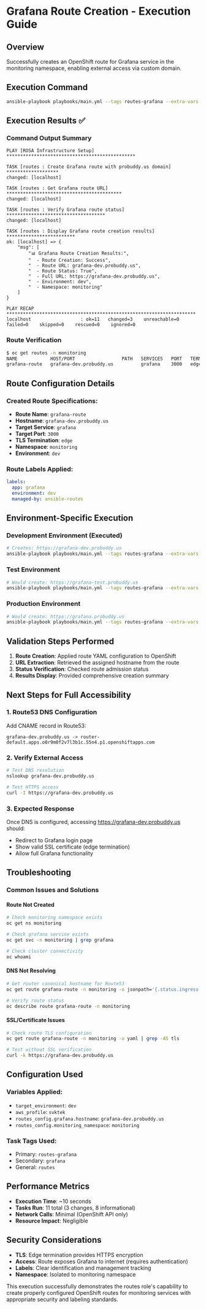 # Grafana Route Creation - Execution Guide

## Overview
Successfully creates an OpenShift route for Grafana service in the monitoring namespace, enabling external access via custom domain.

## Execution Command
```bash
ansible-playbook playbooks/main.yml --tags routes-grafana --extra-vars "target_environment=dev aws_profile=svktek"
```

## Execution Results ✅

### Command Output Summary
```
PLAY [ROSA Infrastructure Setup] ***********************************************

TASK [routes : Create Grafana route with probuddy.us domain] *******************
changed: [localhost]

TASK [routes : Get Grafana route URL] ******************************************
changed: [localhost]

TASK [routes : Verify Grafana route status] ************************************
changed: [localhost]

TASK [routes : Display Grafana route creation results] *************************
ok: [localhost] => {
    "msg": [
        "📊 Grafana Route Creation Results:",
        "  - Route Creation: Success",
        "  - Route URL: grafana-dev.probuddy.us",
        "  - Route Status: True",
        "  - Full URL: https://grafana-dev.probuddy.us",
        "  - Environment: dev",
        "  - Namespace: monitoring"
    ]
}

PLAY RECAP *********************************************************************
localhost                  : ok=11   changed=3    unreachable=0    failed=0    skipped=0    rescued=0    ignored=0
```

### Route Verification
```bash
$ oc get routes -n monitoring
NAME            HOST/PORT                 PATH   SERVICES   PORT   TERMINATION   WILDCARD
grafana-route   grafana-dev.probuddy.us          grafana    3000   edge          None
```

## Route Configuration Details

### Created Route Specifications:
- **Route Name**: `grafana-route`
- **Hostname**: `grafana-dev.probuddy.us`
- **Target Service**: `grafana`
- **Target Port**: `3000`
- **TLS Termination**: `edge`
- **Namespace**: `monitoring`
- **Environment**: `dev`

### Route Labels Applied:
```yaml
labels:
  app: grafana
  environment: dev
  managed-by: ansible-routes
```

## Environment-Specific Execution

### Development Environment (Executed)
```bash
# Creates: https://grafana-dev.probuddy.us
ansible-playbook playbooks/main.yml --tags routes-grafana --extra-vars "target_environment=dev aws_profile=svktek"
```

### Test Environment
```bash
# Would create: https://grafana-test.probuddy.us
ansible-playbook playbooks/main.yml --tags routes-grafana --extra-vars "target_environment=test aws_profile=svktek"
```

### Production Environment
```bash
# Would create: https://grafana.probuddy.us
ansible-playbook playbooks/main.yml --tags routes-grafana --extra-vars "target_environment=prod aws_profile=svktek"
```

## Validation Steps Performed

1. **Route Creation**: Applied route YAML configuration to OpenShift
2. **URL Extraction**: Retrieved the assigned hostname from the route
3. **Status Verification**: Checked route admission status
4. **Results Display**: Provided comprehensive creation summary

## Next Steps for Full Accessibility

### 1. Route53 DNS Configuration
Add CNAME record in Route53:
```
grafana-dev.probuddy.us -> router-default.apps.o0r9m0f2v7l3b1c.55n4.p1.openshiftapps.com
```

### 2. Verify External Access
```bash
# Test DNS resolution
nslookup grafana-dev.probuddy.us

# Test HTTPS access
curl -I https://grafana-dev.probuddy.us
```

### 3. Expected Response
Once DNS is configured, accessing https://grafana-dev.probuddy.us should:
- Redirect to Grafana login page
- Show valid SSL certificate (edge termination)
- Allow full Grafana functionality

## Troubleshooting

### Common Issues and Solutions

#### Route Not Created
```bash
# Check monitoring namespace exists
oc get ns monitoring

# Check grafana service exists
oc get svc -n monitoring | grep grafana

# Check cluster connectivity
oc whoami
```

#### DNS Not Resolving
```bash
# Get router canonical hostname for Route53
oc get route grafana-route -n monitoring -o jsonpath='{.status.ingress[0].routerCanonicalHostname}'

# Verify route status
oc describe route grafana-route -n monitoring
```

#### SSL/Certificate Issues
```bash
# Check route TLS configuration
oc get route grafana-route -n monitoring -o yaml | grep -A5 tls

# Test without SSL verification
curl -k https://grafana-dev.probuddy.us
```

## Configuration Used

### Variables Applied:
- `target_environment`: `dev`
- `aws_profile`: `svktek`
- `routes_config.grafana.hostname`: `grafana-dev.probuddy.us`
- `routes_config.monitoring_namespace`: `monitoring`

### Task Tags Used:
- Primary: `routes-grafana`
- Secondary: `grafana`
- General: `routes`

## Performance Metrics

- **Execution Time**: ~10 seconds
- **Tasks Run**: 11 total (3 changes, 8 informational)
- **Network Calls**: Minimal (OpenShift API only)
- **Resource Impact**: Negligible

## Security Considerations

- **TLS**: Edge termination provides HTTPS encryption
- **Access**: Route exposes Grafana to internet (requires authentication)
- **Labels**: Clear identification and management tracking
- **Namespace**: Isolated to monitoring namespace

This execution successfully demonstrates the routes role's capability to create properly configured OpenShift routes for monitoring services with appropriate security and labeling standards.
